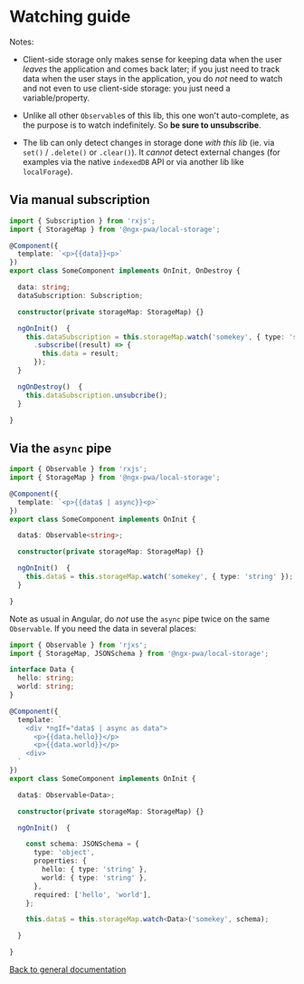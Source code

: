 # Watching guide

Notes:

- Client-side storage only makes sense for keeping data when the user *leaves* the application
and comes back later; if you just need to track data when the user stays in the application,
you do *not* need to watch and not even to use client-side storage: you just need a variable/property.

- Unlike all other `Observable`s of this lib, this one won't auto-complete,
as the purpose is to watch indefinitely. So **be sure to unsubscribe**.

- The lib can only detect changes in storage done *with this lib* (ie. via `set()` / `.delete()` or `.clear()`).
It *cannot* detect external changes (for examples via the native `indexedDB` API or via another lib like `localForage`).

## Via manual subscription

```typescript
import { Subscription } from 'rxjs';
import { StorageMap } from '@ngx-pwa/local-storage';

@Component({
  template: `<p>{{data}}<p>`
})
export class SomeComponent implements OnInit, OnDestroy {

  data: string;
  dataSubscription: Subscription;

  constructor(private storageMap: StorageMap) {}

  ngOnInit()  {
    this.dataSubscription = this.storageMap.watch('somekey', { type: 'string' })
      .subscribe((result) => {
        this.data = result;
      });
  }

  ngOnDestroy()  {
    this.dataSubscription.unsubcribe();
  }

}
```

## Via the `async` pipe

```typescript
import { Observable } from 'rxjs';
import { StorageMap } from '@ngx-pwa/local-storage';

@Component({
  template: `<p>{{data$ | async}}<p>`
})
export class SomeComponent implements OnInit {

  data$: Observable<string>;

  constructor(private storageMap: StorageMap) {}

  ngOnInit()  {
    this.data$ = this.storageMap.watch('somekey', { type: 'string' });
  }

}
```

Note as usual in Angular, do *not* use the `async` pipe twice on the same `Observable`.
If you need the data in several places:

```typescript
import { Observable } from 'rjxs';
import { StorageMap, JSONSchema } from '@ngx-pwa/local-storage';

interface Data {
  hello: string;
  world: string;
}

@Component({
  template: `
    <div *ngIf="data$ | async as data">
      <p>{{data.hello}}</p>
      <p>{{data.world}}</p>
    <div>
  `
})
export class SomeComponent implements OnInit {

  data$: Observable<Data>;

  constructor(private storageMap: StorageMap) {}

  ngOnInit()  {

    const schema: JSONSchema = {
      type: 'object',
      properties: {
        hello: { type: 'string' },
        world: { type: 'string' },
      },
      required: ['hello', 'world'],
    };

    this.data$ = this.storageMap.watch<Data>('somekey', schema);

  }

}
```

[Back to general documentation](../README.md)
